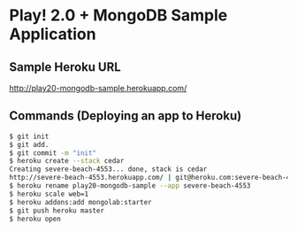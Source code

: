 # Play! 2.0 + MongoDB Sample Application

## Sample Heroku URL

http://play20-mongodb-sample.herokuapp.com/

## Commands (Deploying an app to Heroku)
```sh
$ git init
$ git add.
$ git commit -m "init"
$ heroku create --stack cedar
Creating severe-beach-4553... done, stack is cedar
http://severe-beach-4553.herokuapp.com/ | git@heroku.com:severe-beach-4553.git
$ heroku rename play20-mongodb-sample --app severe-beach-4553
$ heroku scale web=1
$ heroku addons:add mongolab:starter
$ git push heroku master
$ heroku open
```
